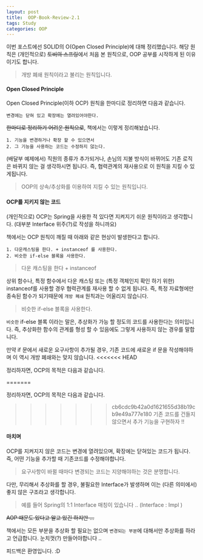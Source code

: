 ```yaml
---
layout: post
title:  OOP-Book-Review-2.1
tags: Study 
categories: OOP  
---   
```

이번 포스트에선 SOLID의 O(Open Closed Principle)에 대해 정리했습니다. 
해당 원칙은 (개인적으로) ~~토비의 스프링~~에서 처음 본 원칙으로, OOP 공부를 시작하게 된 이유이기도 합니다. 

> 개방 폐쇄 원칙이라고 불리는 원칙입니다.

#### Open Closed Principle   

Open Closed Principle(이하 OCP) 원칙을 한마디로 정리하면 다음과 같습니다.  

	변경에는 닫혀 있고 확장에는 열려있어야한다. 

~~한마디로 정리하기 어려운 원칙으로~~, 책에서는 이렇게 정리해놨습니다. 

	1. 기능을 변경하거나 확장 할 수 있으면서
	2. 그 기능을 사용하는 코드는 수정하지 않는다.  

(배달부 예제에서) 직원의 종류가 추가되거나, 손님의 지불 방식이 바뀌어도 기존 로직은 바뀌지 않는 걸 생각하시면 됩니다. 즉, 협력관계의 재사용으로 이 원칙을 지킬 수 있게됩니다. 

> OOP의 상속/추상화를 이용하여 지킬 수 있는 원칙입니다. 

#### OCP를 지키지 않는 코드   

(개인적으로) OCP는 Spring을 사용한 적 있다면 지켜지기 쉬운 원칙이라고 생각합니다. 
(대부분 Interface 위주(?)로 작성을 하니까요)

책에서는 OCP 원칙이 깨질 때 아래와 같은 현상이 발생한다고 합니다.  

	1. 다운캐스팅을 한다. + instanceof 를 사용한다.
	2. 비슷한 if-else 블록을 사용한다.   

> 다운 캐스팅을 한다 + instanceof  

상위 함수나, 특정 함수에서 다운 캐스팅 또는 (특정 객체인지 확인 하기 위한) instanceof를 사용할 경우 협력관계를 재사용 할 수 없게 됩니다. 
즉, 특정 자료형에만 종속된 함수가 되기때문에 `개방 폐쇄` 원칙과는 어울리지 않습니다. 

> 비슷한 if-else 블록을 사용한다.  

`비슷한` if-else 블록 이라는 말은, 추상화가 가능 할 정도의 코드를 사용한다는 의미입니다. 
즉, 추상화한 함수의 관계를 형성 할 수 있음에도 그렇게 사용하지 않는 경우를 말합니다.  

만약 if 문에서 새로운 요구사항이 추가될 경우, 기존 코드에 새로운 if 문을 작성해야하며 이 역시 개방 폐쇄와는 맞지 않습니다. 
<<<<<<< HEAD

정리하자면, OCP의 목적은 다음과 같습니다.

=======

정리하자면, OCP의 목적은 다음과 같습니다.

>>>>>>> cb6cdc9b42a0d1621655d38b19cb9e49a777e180
	기존 코드를 건들지 않으면서 추가 기능을 구현하자 !!


#### 마치며   

OCP를 지켜지지 않은 코드는 변경에 열려있으며, 확장에는 닫혀있는 코드가 됩니다. 즉, 어떤 기능을 추가할 때 기존코드를 수정해야합니다. 

> 요구사항이 바뀔 때마다 변경되는 코드는 지양해야하는 것은 분명합니다. 

다만, 무리해서 추상화를 할 경우, 불필요한 Interface가 발생하며 이는 (다른 의미에서) 좋지 않은 구조라고 생각합니다. 

> 예를 들어 Spring의 1:1 Interface 매칭이 있습니다 .. (Interface : Impl )

~~AOP 때문도 있다고 알고 있긴 하지만 ...~~
 
책에서는 모든 부분을 추상화 할 필요는 없으며 `변경되는 부분`에 대해서만 추상화를 하라고 언급합니다. 
눈치껏(?) 만들어야합니다 .. 

피드백은 환영입니다.    :D